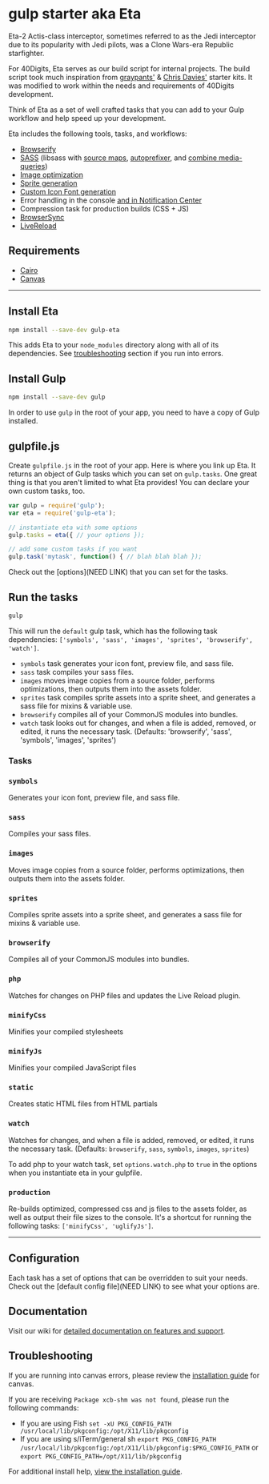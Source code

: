 # gulp starter aka Eta

Eta-2 Actis-class interceptor, sometimes referred to as the Jedi interceptor due to its popularity with Jedi pilots, was a Clone Wars-era Republic starfighter.

For 40Digits, Eta serves as our build script for internal projects. The build script took much inspiration from [graypants'](https://github.com/greypants/gulp-starter) & [Chris Davies'](https://github.com/chrisdavies/gulp_starter_kit) starter kits. It was modified to work within the needs and requirements of 40Digits development.

Think of Eta as a set of well crafted tasks that you can add to your Gulp workflow and help speed up your development.

Eta includes the following tools, tasks, and workflows:

- [Browserify](http://browserify.org/)
- [SASS](http://sass-lang.com/) (libsass with [source maps](https://github.com/sindresorhus/gulp-ruby-sass#sourcemap), [autoprefixer](https://github.com/sindresorhus/gulp-autoprefixer), and [combine media-queries](https://www.npmjs.com/package/gulp-combine-mq))
- [Image optimization](https://www.npmjs.com/package/gulp-imagemin)
- [Sprite generation](https://www.npmjs.com/package/css-sprite)
- [Custom Icon Font generation](https://www.npmjs.com/package/gulp-iconfont)
- Error handling in the console [and in Notification Center](https://github.com/mikaelbr/gulp-notify)
- Compression task for production builds (CSS + JS)
- [BrowserSync](http://www.browsersync.io/)
- [LiveReload](https://www.npmjs.com/package/gulp-livereload)

## Requirements

- [Cairo](https://github.com/Automattic/node-canvas/wiki/installation---osx)
- [Canvas](https://github.com/Automattic/node-canvas/wiki/installation---osx)

***

## Install Eta
```bash
npm install --save-dev gulp-eta
```
This adds Eta to your `node_modules` directory along with all of its dependencies. See [troubleshooting](https://github.com/40Digits/eta#troubleshooting) section if you run into errors.

## Install Gulp
```bash
npm install --save-dev gulp
```
In order to use `gulp` in the root of your app, you need to have a copy of Gulp installed.

## gulpfile.js

Create `gulpfile.js` in the root of your app. Here is where you link up Eta. It returns an object of Gulp tasks which you can set on `gulp.tasks`. One great thing is that you aren't limited to what Eta provides! You can declare your own custom tasks, too.

```javascript
var gulp = require('gulp');
var eta = require('gulp-eta');

// instantiate eta with some options
gulp.tasks = eta({ // your options });

// add some custom tasks if you want
gulp.task('mytask', function() { // blah blah blah });
```

Check out the [options](NEED LINK) that you can set for the tasks.

## Run the tasks
```bash
gulp
```
This will run the `default` gulp task, which has the following task dependencies: `['symbols', 'sass', 'images', 'sprites', 'browserify', 'watch']`.
- `symbols` task generates your icon font, preview file, and sass file.
- `sass` task compiles your sass files.
- `images` moves image copies from a source folder, performs optimizations, then outputs them into the assets folder.
- `sprites` task compiles sprite assets into a sprite sheet, and generates a sass file for mixins & variable use.
- `browserify` compiles all of your CommonJS modules into bundles.
- `watch` task looks out for changes, and when a file is added, removed, or edited, it runs the necessary task. (Defaults: 'browserify', 'sass', 'symbols', 'images', 'sprites')

### Tasks

### `symbols`

Generates your icon font, preview file, and sass file.

### `sass`

Compiles your sass files.

### `images`

Moves image copies from a source folder, performs optimizations, then outputs them into the assets folder.

### `sprites`

Compiles sprite assets into a sprite sheet, and generates a sass file for mixins & variable use.

### `browserify`

Compiles all of your CommonJS modules into bundles.

### `php`

Watches for changes on PHP files and updates the Live Reload plugin.

### `minifyCss`

Minifies your compiled stylesheets

### `minifyJs`

Minifies your compiled JavaScript files

### `static`

Creates static HTML files from HTML partials

### `watch`

Watches for changes, and when a file is added, removed, or edited, it runs the necessary task. (Defaults: `browserify`, `sass`, `symbols`, `images`, `sprites`)

To add php to your watch task, set `options.watch.php` to `true` in the options when you instantiate eta in your gulpfile.


### `production`

Re-builds optimized, compressed css and js files to the assets folder, as well as output their file sizes to the console. It's a shortcut for running the following tasks: `['minifyCss', 'uglifyJs']`.

***
## Configuration
Each task has a set of options that can be overridden to suit your needs. Check out the [default config file](NEED LINK) to see what your options are.

## Documentation
Visit our wiki for [detailed documentation on features and support](https://github.com/40Digits/gulp-starter/wiki).

## Troubleshooting
If you are running into canvas errors, please review the [installation guide](https://github.com/Automattic/node-canvas/wiki/installation---osx) for canvas. 

If you are receiving `Package xcb-shm was not found`, please run the following commands:
- If you are using Fish `set -xU PKG_CONFIG_PATH /usr/local/lib/pkgconfig:/opt/X11/lib/pkgconfig`
- If you are using s/iTerm/general sh `export PKG_CONFIG_PATH /usr/local/lib/pkgconfig:/opt/X11/lib/pkgconfig:$PKG_CONFIG_PATH` or `export PKG_CONFIG_PATH=/opt/X11/lib/pkgconfig`

For additional install help, [view the installation guide](https://github.com/Automattic/node-canvas/wiki/installation---osx).
